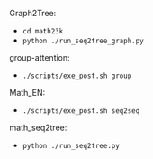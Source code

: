 Graph2Tree: 
- `cd math23k`
- `python ./run_seq2tree_graph.py`

group-attention:
- `./scripts/exe_post.sh group`

Math_EN:
- `./scripts/exe_post.sh seq2seq`

math_seq2tree:
- `python ./run_seq2tree.py`